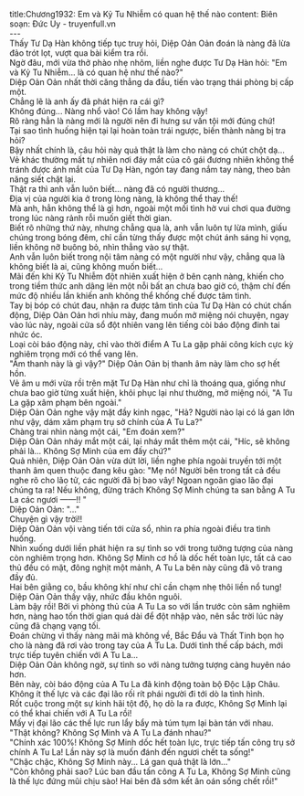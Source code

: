 title:Chương1932: Em và Kỷ Tu Nhiễm có quan hệ thế nào
content:
Biên soạn: Đức Uy - truyenfull.vn<br>---<br>Thấy Tư Dạ Hàn không tiếp tục truy hỏi, Diệp Oản Oản đoán là nàng đã lừa đảo trót lọt, vượt qua bài kiểm tra rồi.<br>Ngờ đâu, mới vừa thở phào nhẹ nhõm, liền nghe được Tư Dạ Hàn hỏi: "Em và Kỷ Tu Nhiễm... là có quan hệ như thế nào?"<br>Diệp Oản Oản nhất thời căng thẳng da đầu, tiến vào trạng thái phòng bị cấp một.<br>Chẳng lẽ là anh ấy đã phát hiện ra cái gì?<br>Không đúng... Nàng nhổ vào! Có lầm hay không vậy!<br>Rõ ràng hẳn là nàng mới là người nên đi hưng sư vấn tội mới đúng chứ!<br>Tại sao tình huống hiện tại lại hoàn toàn trái ngược, biến thành nàng bị tra hỏi?<br>Bậy nhất chính là, câu hỏi này quả thật là làm cho nàng có chút chột dạ…<br>Vẻ khác thường mất tự nhiên nơi đáy mắt của cô gái đương nhiên không thể tránh được ánh mắt của Tư Dạ Hàn, ngón tay đang nắm tay nàng, theo bản năng siết chặt lại.<br>Thật ra thì anh vẫn luôn biết… nàng đã có người thương…<br>Địa vị của người kia ở trong lòng nàng, là không thể thay thế!<br>Mà anh, hẳn không thể là gì hơn, ngoài một mối tình hờ vui chơi qua đường trong lúc nàng rảnh rỗi muốn giết thời gian.<br>Biết rõ những thứ này, nhưng chẳng qua là, anh vẫn luôn tự lừa mình, giấu chúng trong bóng đêm, chỉ cần từng thấy được một chút ánh sáng hi vọng, liền không nỡ buông bỏ, nhìn thẳng vào sự thật.<br>Anh vẫn luôn biết trong nội tâm nàng có một người như vậy, chẳng qua là không biết là ai, cũng không muốn biết...<br>Mãi đến khi Kỷ Tu Nhiễm đột nhiên xuất hiện ở bên cạnh nàng, khiến cho trong tiềm thức anh dâng lên một nỗi bất an chưa bao giờ có, thậm chí đến mức độ nhiều lần khiến anh không thể khống chế được tâm tình.<br>Tay bị bóp có chút đau, nhận ra được tâm tình của Tư Dạ Hàn có chút chấn động, Diệp Oản Oản hơi nhíu mày, đang muốn mở miệng nói chuyện, ngay vào lúc này, ngoài cửa sổ đột nhiên vang lên tiếng còi báo động đinh tai nhức óc.<br>Loại còi báo động này, chỉ vào thời điểm A Tu La gặp phải công kích cực kỳ nghiêm trọng mới có thể vang lên.<br>"Âm thanh này là gì vậy?" Diệp Oản Oản bị thanh âm này làm cho sợ hết hồn.<br>Vẻ âm u mới vừa rồi trên mặt Tư Dạ Hàn như chỉ là thoáng qua, giống như chưa bao giờ từng xuất hiện, khôi phục lại như thường, mở miệng nói, "A Tu La gặp xâm phạm bên ngoài."<br>Diệp Oản Oản nghe vậy mặt đầy kinh ngạc, "Hả? Người nào lại có lá gan lớn như vậy, dám xâm phạm trụ sở chính của A Tu La?"<br>Chàng trai nhìn nàng một cái, "Em đoán xem?"<br>Diệp Oản Oản nháy mắt một cái, lại nháy mắt thêm một cái, "Híc, sẽ không phải là... Không Sợ Minh của em đấy chứ?"<br>Quả nhiên, Diệp Oản Oản vừa dứt lời, liền nghe phía ngoài truyền tới một thanh âm quen thuộc đang kêu gào: "Mẹ nó! Người bên trong tất cả đều nghe rõ cho lão tử, các người đã bị bao vây! Ngoan ngoãn giao lão đại chúng ta ra! Nếu không, đừng trách Không Sợ Minh chúng ta san bằng A Tu La các ngươi ——!! "<br>Diệp Oản Oản: "..."<br>Chuyện gì vậy trời!!<br>Diệp Oản Oản vội vàng tiến tới cửa sổ, nhìn ra phía ngoài điều tra tình huống.<br>Nhìn xuống dưới liền phát hiện ra sự tình so với trong tưởng tượng của nàng còn nghiêm trọng hơn. Không Sợ Minh cơ hồ là dốc hết toàn lực, tất cả cao thủ đều có mặt, đông nghịt một mảnh, A Tu La bên này cũng đã võ trang đầy đủ.<br>Hai bên giằng co, bầu không khí như chỉ cần chạm nhẹ thôi liền nổ tung!<br>Diệp Oản Oản thấy vậy, nhức đầu khôn nguôi.<br>Làm bậy rồi! Bởi vì phòng thủ của A Tu La so với lần trước còn sâm nghiêm hơn, nàng hao tốn thời gian quá dài để đột nhập vào, nên sắc trời lúc này cũng đã chạng vạng tối.<br>Đoán chừng vì thấy nàng mãi mà không về, Bắc Đẩu và Thất Tinh bọn họ cho là nàng đã rơi vào trong tay của A Tu La. Dưới tình thế cấp bách, mới trực tiếp tuyên chiến với A Tu La…<br>Diệp Oản Oản không ngờ, sự tình so với nàng tưởng tượng càng huyên náo hơn.<br>Bên này, còi báo động của A Tu La đã kinh động toàn bộ Độc Lập Châu. Không ít thế lực và các đại lão rối rít phái người đi tới dò la tình hình.<br>Rốt cuộc trong một sự kinh hãi tột độ, họ dò la ra được, Không Sợ Minh lại có thể khai chiến với A Tu La rồi!<br>Mấy vị đại lão các thế lực run lẩy bẩy mà túm tụm lại bàn tán với nhau.<br>"Thật không? Không Sợ Minh và A Tu La đánh nhau?"<br>"Chính xác 100%! Không Sợ Minh dốc hết toàn lực, trực tiếp tấn công trụ sở chính A Tu La! Lần này sợ là muốn đánh đến ngươi chết ta sống!"<br>"Chậc chậc, Không Sợ Minh này... Lá gan quả thật là lớn..."<br>"Còn không phải sao? Lúc ban đầu tấn công A Tu La, Không Sợ Minh cũng là thế lực đứng mũi chịu sào! Hai bên đã sớm kết ân oán sống chết rồi!"